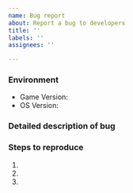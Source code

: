 ```yaml
---
name: Bug report
about: Report a bug to developers
title: ''
labels: ''
assignees: ''

---
```


<!-- Make sure to search existing issues first to avoid duplicates. -->

### Environment
- Game Version: 
- OS Version: 

### Detailed description of bug

<!-- What is broken? What should be happening instead? Include as much informations as possible. Images, gifs, or youtube videos are welcome! -->

### Steps to reproduce

<!-- How can described bug or behaviour be reproduced? -->

1. 
2. 
3.
